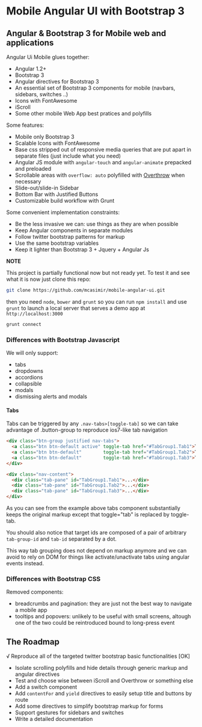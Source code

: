 # Mobile Angular UI with Bootstrap 3

## Angular &amp; Bootstrap 3 for Mobile web and applications

Angular Ui Mobile glues together: 

- Angular 1.2+
- Bootstrap 3
- Angular directives for Bootstrap 3
- An essential set of Bootstrap 3 components for mobile (navbars, sidebars, switches ..)
- Icons with FontAwesome
- iScroll
- Some other mobile Web App best pratices and polyfills

Some features:

- Mobile only Bootstrap 3
- Scalable Icons with FontAwesome
- Base css stripped out of responsive media queries that are put apart in separate files (just include what you need)
- Angular JS module with `angular-touch` and `angular-animate` prepacked and preloaded
- Scrollable areas with `overflow: auto` polyfilled with [Overthrow](http://filamentgroup.github.io/Overthrow/) when necessary
- Slide-out/slide-in Sidebar
- Bottom Bar with Justified Buttons
- Customizable build workflow with Grunt

Some convenient implementation constraints:

- Be the less invasive we can: use things as they are when possible
- Keep Angular components in separate modules 
- Follow twitter bootstrap patterns for markup
- Use the same bootstrap variables
- Keep it lighter than Bootstrap 3 + Jquery + Angular Js

__NOTE__

This project is partially functional now but not ready yet. To test it and see what it is now just clone this repo:

``` sh
git clone https://github.com/mcasimir/mobile-angular-ui.git
```

then you need `node`, `bower` and `grunt` so you can run `npm install` and use `grunt` to launch a local server that serves a demo app at `http://localhost:3000`

``` sh
grunt connect
```

### Differences with Bootstrap Javascript

We will only support:

- tabs
- dropdowns
- accordions
- collapsible
- modals
- dismissing alerts and modals

#### Tabs

Tabs can be triggered by any `.nav-tabs>[toggle-tab]` so we can take advantage of .button-group to reproduce ios7-like tab navigation

``` html
<div class="btn-group justified nav-tabs">
  <a class="btn btn-default active" toggle-tab href="#TabGroup1.Tab1">Tab1</a>
  <a class="btn btn-default"        toggle-tab href="#TabGroup1.Tab2">Tab2</a>
  <a class="btn btn-default"        toggle-tab href="#TabGroup1.Tab3">Tab3</a>
</div>

<div class="nav-content">
  <div class="tab-pane" id="TabGroup1.Tab1">...</div>
  <div class="tab-pane" id="TabGroup1.Tab2">...</div>
  <div class="tab-pane" id="TabGroup1.Tab3">...</div>
</div>
```

As you can see from the example above tabs component substantially keeps the original markup except that toggle="tab" is replaced by toggle-tab.

You should also notice that target ids are composed of a pair of arbitrary `tab-group-id` and `tab-id` separated by a dot. 

This way tab grouping does not depend on markup anymore and we can avoid to rely on DOM for things like activate/unactivate tabs using angular events instead. 

### Differences with Bootstrap CSS

Removed components:

- breadcrumbs and pagination: they are just not the best way to navigate a mobile app
- tooltips and popovers: unlikely to be useful with small screens, altough one of the two could be reintroduced bound to long-press event

## The Roadmap

√ Reproduce all of the targeted twitter bootstrap basic functionalities [OK]
- Isolate scrolling polyfills and hide details through generic markup and angular directives
- Test and choose wise between iScroll and Overthrow or something else
- Add a switch component
- Add `contentFor` and `yield` directives to easily setup title and buttons by route
- Add some directives to simplify bootstrap markup for forms
- Support gestures for sidebars and switches
- Write a detailed documentation

